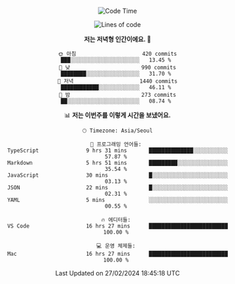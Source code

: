 <div align='center'>
 
<!--START_SECTION:waka-->
![Code Time](http://img.shields.io/badge/Code%20Time-3%2C415%20hrs%2038%20mins-blue)

![Lines of code](https://img.shields.io/badge/%EC%A0%80%EB%8A%94%20%EC%97%AC%ED%83%9C%EA%B9%8C%EC%A7%80%20-1.5%20million%20%EC%A4%84%EC%9D%98%20%EC%BD%94%EB%93%9C%EB%A5%BC%20%EC%9E%91%EC%84%B1%ED%96%88%EC%96%B4%EC%9A%94.-blue)

**저는 저녁형 인간이에요. 🦉** 

```text
🌞 아침                     420 commits         ███░░░░░░░░░░░░░░░░░░░░░░   13.45 % 
🌆 낮　                     990 commits         ████████░░░░░░░░░░░░░░░░░   31.70 % 
🌃 저녁                     1440 commits        ████████████░░░░░░░░░░░░░   46.11 % 
🌙 밤　                     273 commits         ██░░░░░░░░░░░░░░░░░░░░░░░   08.74 % 
```


📊 **저는 이번주를 이렇게 시간을 보냈어요.** 

```text
🕑︎ Timezone: Asia/Seoul

💬 프로그래밍 언어들: 
TypeScript               9 hrs 31 mins       ██████████████░░░░░░░░░░░   57.87 % 
Markdown                 5 hrs 51 mins       █████████░░░░░░░░░░░░░░░░   35.54 % 
JavaScript               30 mins             █░░░░░░░░░░░░░░░░░░░░░░░░   03.13 % 
JSON                     22 mins             █░░░░░░░░░░░░░░░░░░░░░░░░   02.31 % 
YAML                     5 mins              ░░░░░░░░░░░░░░░░░░░░░░░░░   00.55 % 

🔥 에디터들: 
VS Code                  16 hrs 27 mins      █████████████████████████   100.00 % 

💻 운영 체제들: 
Mac                      16 hrs 27 mins      █████████████████████████   100.00 % 
```


 Last Updated on 27/02/2024 18:45:18 UTC
<!--END_SECTION:waka-->
 </div>
<!---
Emewjin/Emewjin is a ✨ special ✨ repository because its `README.md` (this file) appears on your GitHub profile.
You can click the Preview link to take a look at your changes.
--->
